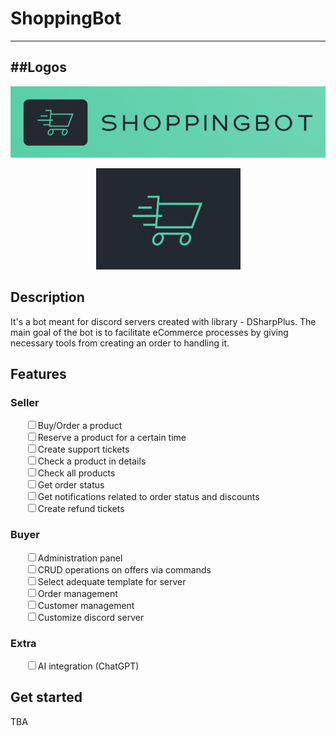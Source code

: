 # ShoppingBot

---

## ##Logos

![text](/assets/logo.png)

<p align="center">
  <img src="/assets/shoppingbot.png"/>
</p>
<h2>Description</h2>

<p>It's a bot meant for discord servers created with library - DSharpPlus. The main goal of the bot is to facilitate eCommerce processes by giving necessary tools from creating an order to handling it.</p>
<h2>Features</h2>

<h3>Seller</h3>
<ul style="list-style: none">
    <li><input type="checkbox">Buy/Order a product</input></li>
    <li><input type="checkbox">Reserve a product for a certain time</input></li><li><input type="checkbox">Create support tickets</input></li><li><input type="checkbox">Check a product in details</input></li><li><input type="checkbox">Check all products</input></li>
    <li><input type="checkbox">Get order status</input></li>
    <li><input type="checkbox">Get notifications related to order status and discounts</input></li>
    <li><input type="checkbox">Create refund tickets</input></li>
</ul>
<h3>Buyer</h3>
<ul style="list-style: none">
    <li><input type="checkbox">Administration panel</input></li>
    <li><input type="checkbox">CRUD operations on offers via commands</input></li><li><input type="checkbox">Select adequate template for server</input></li><li><input type="checkbox">Order management</input></li><li><input type="checkbox">Customer management</input></li>
    <li><input type="checkbox">Customize discord server</input></li>
</ul>
<h3>Extra</h3>
<ul style="list-style: none">
    <li><input type="checkbox">AI integration (ChatGPT)</input></li>
</ul>
<h2>Get started</h2>

<p>TBA</p>
